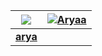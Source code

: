 | [![](https://media3.giphy.com/media/v1.Y2lkPTc5MGI3NjExajR0ZGFkengyZXRwbzhzemJmZ3luMWV6bzhlemtldDhvcmt4aTIwdiZlcD12MV9pbnRlcm5hbF9naWZfYnlfaWQmY3Q9Zw/f4V2mqvv0wT9m/giphy.gif)]() | [![Aryaa](https://i.pinimg.com/originals/6a/38/26/6a3826445f169ce496fcb21603da17e5.gif)]() |
|----------|----------|
| **[arya](https://i.pinimg.com/originals/d0/c0/c4/d0c0c4f1e31e427ca07838efcdac9495.gif)**   | **[](https://i.pinimg.com/564x/1c/24/51/1c24511628f1f933a76d10dc7b9bac77.jpg)**   |
